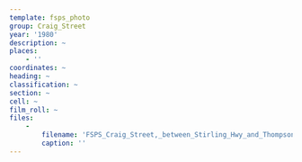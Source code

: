 ```yaml
---
template: fsps_photo
group: Craig_Street
year: '1980'
description: ~
places:
    - ''
coordinates: ~
heading: ~
classification: ~
section: ~
cell: ~
film_roll: ~
files:
    -
        filename: 'FSPS_Craig_Street,_between_Stirling_Hwy_and_Thompson_Rd,_1-3-FGH,_1980.png'
        caption: ''
---
```


